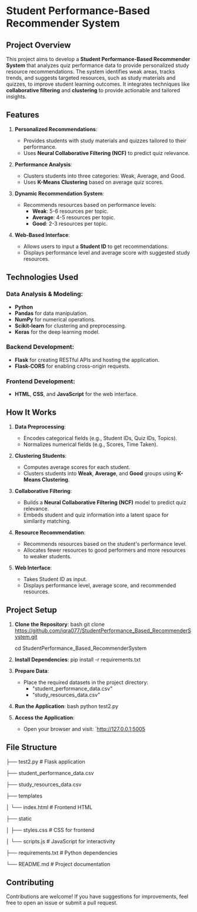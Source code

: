 # Student Performance-Based Recommender System

## Project Overview
This project aims to develop a **Student Performance-Based Recommender System** that analyzes quiz performance data to provide personalized study resource recommendations. The system identifies weak areas, tracks trends, and suggests targeted resources, such as study materials and quizzes, to improve student learning outcomes. It integrates techniques like **collaborative filtering** and **clustering** to provide actionable and tailored insights.



## Features
1. **Personalized Recommendations**:
   - Provides students with study materials and quizzes tailored to their performance.
   - Uses **Neural Collaborative Filtering (NCF)** to predict quiz relevance.

2. **Performance Analysis**:
   - Clusters students into three categories: Weak, Average, and Good.
   - Uses **K-Means Clustering** based on average quiz scores.

3. **Dynamic Recommendation System**:
   - Recommends resources based on performance levels:
     - **Weak**: 5-6 resources per topic.
     - **Average**: 4-5 resources per topic.
     - **Good**: 2-3 resources per topic.

4. **Web-Based Interface**:
   - Allows users to input a **Student ID** to get recommendations.
   - Displays performance level and average score with suggested study resources.



## Technologies Used
### Data Analysis & Modeling:
- **Python**
- **Pandas** for data manipulation.
- **NumPy** for numerical operations.
- **Scikit-learn** for clustering and preprocessing.
- **Keras** for the deep learning model.

### Backend Development:
- **Flask** for creating RESTful APIs and hosting the application.
- **Flask-CORS** for enabling cross-origin requests.

### Frontend Development:
- **HTML**, **CSS**, and **JavaScript** for the web interface.



## How It Works
1. **Data Preprocessing**:
   - Encodes categorical fields (e.g., Student IDs, Quiz IDs, Topics).
   - Normalizes numerical fields (e.g., Scores, Time Taken).

2. **Clustering Students**:
   - Computes average scores for each student.
   - Clusters students into **Weak**, **Average**, and **Good** groups using **K-Means Clustering**.

3. **Collaborative Filtering**:
   - Builds a **Neural Collaborative Filtering (NCF)** model to predict quiz relevance.
   - Embeds student and quiz information into a latent space for similarity matching.

4. **Resource Recommendation**:
   - Recommends resources based on the student's performance level.
   - Allocates fewer resources to good performers and more resources to weaker students.

5. **Web Interface**:
   - Takes Student ID as input.
   - Displays performance level, average score, and recommended resources.



## Project Setup
1. **Clone the Repository**:
   bash
   git clone https://github.com/iqra077/StudentPerformance_Based_RecommenderSystem.git
   
   cd StudentPerformance_Based_RecommenderSystem
   

3. **Install Dependencies**:
   pip install -r requirements.txt

4. **Prepare Data**:
   - Place the required datasets in the project directory:
     - "student_performance_data.csv"
     - "study_resources_data.csv"

5. **Run the Application**:
   bash
   python test2.py
   

6. **Access the Application**:
   - Open your browser and visit: `http://127.0.0.1:5005



## File Structure

├── test2.py                   # Flask application

├── student_performance_data.csv

├── study_resources_data.csv

├── templates

│   └── index.html           # Frontend HTML

├── static

│   ├── styles.css           # CSS for frontend

│   └── scripts.js           # JavaScript for interactivity

├── requirements.txt         # Python dependencies

└── README.md                # Project documentation



## Contributing
Contributions are welcome! If you have suggestions for improvements, feel free to open an issue or submit a pull request.



